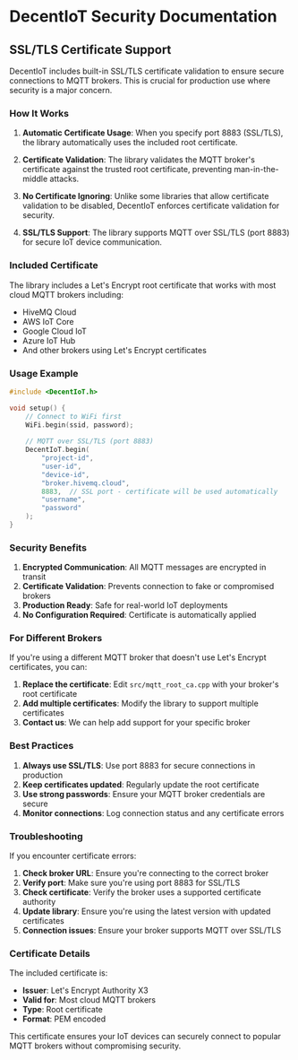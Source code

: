 # DecentIoT Security Documentation

## SSL/TLS Certificate Support

DecentIoT includes built-in SSL/TLS certificate validation to ensure secure connections to MQTT brokers. This is crucial for production use where security is a major concern.

### How It Works

1. **Automatic Certificate Usage**: When you specify port 8883 (SSL/TLS), the library automatically uses the included root certificate.

2. **Certificate Validation**: The library validates the MQTT broker's certificate against the trusted root certificate, preventing man-in-the-middle attacks.

3. **No Certificate Ignoring**: Unlike some libraries that allow certificate validation to be disabled, DecentIoT enforces certificate validation for security.

4. **SSL/TLS Support**: The library supports MQTT over SSL/TLS (port 8883) for secure IoT device communication.

### Included Certificate

The library includes a Let's Encrypt root certificate that works with most cloud MQTT brokers including:
- HiveMQ Cloud
- AWS IoT Core
- Google Cloud IoT
- Azure IoT Hub
- And other brokers using Let's Encrypt certificates

### Usage Example

```cpp
#include <DecentIoT.h>

void setup() {
    // Connect to WiFi first
    WiFi.begin(ssid, password);
    
    // MQTT over SSL/TLS (port 8883)
    DecentIoT.begin(
        "project-id", 
        "user-id", 
        "device-id", 
        "broker.hivemq.cloud", 
        8883,  // SSL port - certificate will be used automatically
        "username", 
        "password"
    );
}
```

### Security Benefits

1. **Encrypted Communication**: All MQTT messages are encrypted in transit
2. **Certificate Validation**: Prevents connection to fake or compromised brokers
3. **Production Ready**: Safe for real-world IoT deployments
4. **No Configuration Required**: Certificate is automatically applied

### For Different Brokers

If you're using a different MQTT broker that doesn't use Let's Encrypt certificates, you can:

1. **Replace the certificate**: Edit `src/mqtt_root_ca.cpp` with your broker's root certificate
2. **Add multiple certificates**: Modify the library to support multiple certificates
3. **Contact us**: We can help add support for your specific broker

### Best Practices

1. **Always use SSL/TLS**: Use port 8883 for secure connections in production
2. **Keep certificates updated**: Regularly update the root certificate
3. **Use strong passwords**: Ensure your MQTT broker credentials are secure
4. **Monitor connections**: Log connection status and any certificate errors

### Troubleshooting

If you encounter certificate errors:

1. **Check broker URL**: Ensure you're connecting to the correct broker
2. **Verify port**: Make sure you're using port 8883 for SSL/TLS
3. **Check certificate**: Verify the broker uses a supported certificate authority
4. **Update library**: Ensure you're using the latest version with updated certificates
5. **Connection issues**: Ensure your broker supports MQTT over SSL/TLS

### Certificate Details

The included certificate is:
- **Issuer**: Let's Encrypt Authority X3
- **Valid for**: Most cloud MQTT brokers
- **Type**: Root certificate
- **Format**: PEM encoded

This certificate ensures your IoT devices can securely connect to popular MQTT brokers without compromising security.
